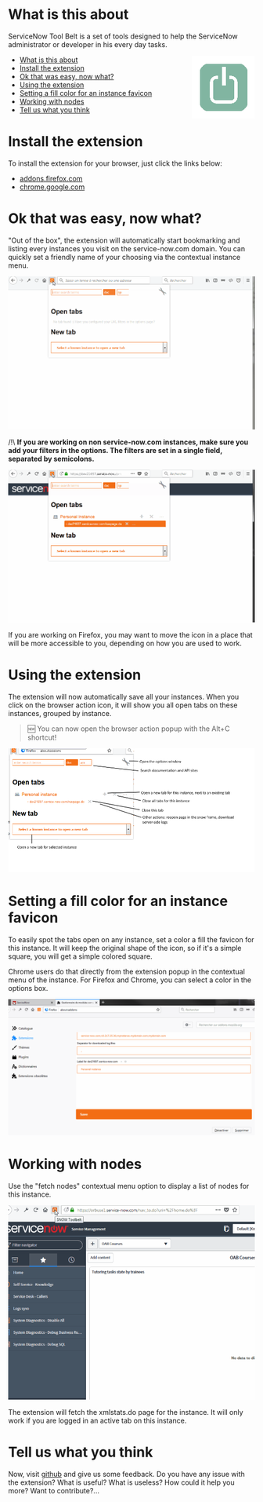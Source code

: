 # What is this about

ServiceNow Tool Belt is a set of tools designed to help the ServiceNow administrator or developer in his every day tasks.

<img src="assets/tools2-128.png" align="right" alt="big icon"/>
<!-- TOC -->

- [What is this about](#what-is-this-about)
- [Install the extension](#install-the-extension)
- [Ok that was easy, now what?](#ok-that-was-easy-now-what)
- [Using the extension](#using-the-extension)
- [Setting a fill color for an instance favicon](#setting-a-fill-color-for-an-instance-favicon)
- [Working with nodes](#working-with-nodes)
- [Tell us what you think](#tell-us-what-you-think)

<!-- /TOC -->

# Install the extension

To install the extension for your browser, just click the links below:
* [addons.firefox.com](https://addons.mozilla.org/fr/firefox/addon/snow-tool-belt/)
* [chrome.google.com](https://chrome.google.com/webstore/detail/servicenow-tool-belt/jflcifhpkilfaomlnikfaaccmpidkmln)


# Ok that was easy, now what?

"Out of the box", the extension will automatically start bookmarking and listing every instances you visit on the service-now.com domain. You can quickly set a friendly name of your choosing via the contextual instance menu.

![add and rename](assets/add_and_rename.gif "Add and rename")

/!\ **If you are working on non service-now.com instances, make sure you add your filters in the options.
The filters are set in a single field, separated by semicolons.**

![add domain](assets/add_domains.gif "Add domain")

If you are working on Firefox, you may want to move the icon in a place that will be more accessible to you, depending on how you are used to work.

# Using the extension

The extension will now automatically save all your instances.
When you click on the browser action icon, it will show you all open tabs on these instances, grouped by instance.

>&#127381; You can now open the browser action popup with the Alt+C shortcut!

![browser action](assets/browser_action.png "Browser action")

# Setting a fill color for an instance favicon

To easily spot the tabs open on any instance, set a color a fill the favicon for this instance. It will keep the original shape of the icon, so if it's a simple square, you will get a simple colored square.

Chrome users do that directly from the extension popup in the contextual menu of the instance. For Firefox and Chrome, you can select a color in the options box.

![change color](assets/change_color.gif "Change color")

# Working with nodes

Use the "fetch nodes" contextual menu option to display a list of nodes for this instance.

![scan nodes](assets/scan_nodes.gif "Scan nodes")

The extension will fetch the xmlstats.do page for the instance. It will only work if you are logged in an active tab on this instance.

# Tell us what you think

Now, visit [github](https://github.com/macmorning/snowtools-webext/issues) and give us some feedback. Do you have any issue with the extension? What is useful? What is useless? How could it help you more? Want to contribute?...
